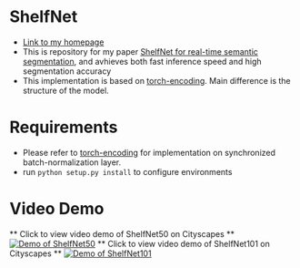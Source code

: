 # ShelfNet 
* [Link to my homepage](https://juntangzhuang.com)
* This is repository for my paper [ShelfNet for real-time semantic segmentation](https://juntang-zhuang.github.io/files/ShelfNet_2019.pdf), and avhieves both fast inference speed and high segmentation accuracy<br>
* This implementation is based on [torch-encoding](https://github.com/zhanghang1989/PyTorch-Encoding). Main difference is the structure of the model.

# Requirements
* Please refer to [torch-encoding](https://github.com/zhanghang1989/PyTorch-Encoding) for implementation on synchronized batch-normalization layer.
* run ```python setup.py install``` to configure environments 

# Video Demo
** Click to view video demo of ShelfNet50 on Cityscapes **
[![Demo of ShelfNet50](https://i.imgur.com/UenHRpy.png)](https://youtu.be/x37Ufa2xJ6A)
** Click to view video demo of ShelfNet101 on Cityscapes **
[![Demo of ShelfNet101](https://i.imgur.com/UenHRpy.png)](https://youtu.be/OYAGrxPvHFw)

